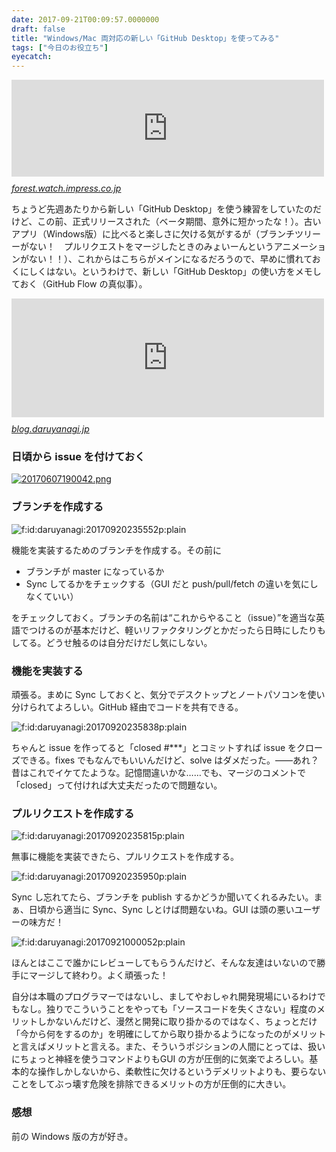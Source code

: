 ```yaml
---
date: 2017-09-21T00:09:57.0000000
draft: false
title: "Windows/Mac 両対応の新しい「GitHub Desktop」を使ってみる"
tags: ["今日のお役立ち"]
eyecatch: 
---
```

<p><iframe src="https://hatenablog-parts.com/embed?url=http%3A%2F%2Fforest.watch.impress.co.jp%2Fdocs%2Fnews%2F1081627.html" title="GitHub、Windows/Mac両対応の新しい「GitHub Desktop」アプリを正式リリース／「Electron」でプラットフォーム共通のUIに。イメージの差分を表示する機能なども追加" class="embed-card embed-webcard" scrolling="no" frameborder="0" style="display: block; width: 100%; height: 155px; max-width: 500px; margin: 10px 0px;"></iframe><cite class="hatena-citation"><a href="http://forest.watch.impress.co.jp/docs/news/1081627.html">forest.watch.impress.co.jp</a></cite></p><p>ちょうど先週あたりから新しい「GitHub Desktop」を使う練習をしていたのだけど、この前、正式リリースされた（ベータ期間、意外に短かったな！）。古いアプリ（Windows版）に比べると楽しさに欠ける気がするが（ブランチツリーーがない！　プルリクエストをマージしたときのみょいーんというアニメーションがない！！）、これからはこちらがメインになるだろうので、早めに慣れておくにしくはない。というわけで、新しい「GitHub Desktop」の使い方をメモしておく（GitHub Flow の真似事）。</p><p><iframe src="https://hatenablog-parts.com/embed?url=http%3A%2F%2Fblog.daruyanagi.jp%2Fentry%2F2017%2F06%2F07%2F191844" title="Tonjiru v1.1.0 ＋ GitHub Flow × GitHub for Windows - だるろぐ" class="embed-card embed-blogcard" scrolling="no" frameborder="0" style="display: block; width: 100%; height: 190px; max-width: 500px; margin: 10px 0px;"></iframe><cite class="hatena-citation"><a href="http://blog.daruyanagi.jp/entry/2017/06/07/191844">blog.daruyanagi.jp</a></cite><br />
</p>

<div class="section">
<h3>日頃から issue を付けておく</h3>
<p><a href="20170607190042.png" class="http-image" target="_blank"><img src="20170607190042.png" class="http-image" alt="20170607190042.png"></a><br />
</p>

</div>
<div class="section">
<h3>ブランチを作成する</h3>
<p><span itemscope itemtype="http://schema.org/Photograph"><img src="20170920235552.png" alt="f:id:daruyanagi:20170920235552p:plain" title="f:id:daruyanagi:20170920235552p:plain" class="hatena-fotolife" itemprop="image"></span></p><p>機能を実装するためのブランチを作成する。その前に</p>

<ul>
<li>ブランチが master になっているか</li>
<li>Sync してるかをチェックする（GUI だと push/pull/fetch の違いを気にしなくていい）</li>
</ul><p>をチェックしておく。ブランチの名前は“これからやること（issue）”を適当な英語でつけるのが基本だけど、軽いリファクタリングとかだったら日時にしたりもしてる。どうせ触るのは自分だけだし気にしない。</p>

</div>
<div class="section">
<h3>機能を実装する</h3>
<p>頑張る。まめに Sync しておくと、気分でデスクトップとノートパソコンを使い分けられてよろしい。GitHub 経由でコードを共有できる。</p><p><span itemscope itemtype="http://schema.org/Photograph"><img src="20170920235838.png" alt="f:id:daruyanagi:20170920235838p:plain" title="f:id:daruyanagi:20170920235838p:plain" class="hatena-fotolife" itemprop="image"></span></p><p>ちゃんと issue を作ってると「closed #***」とコミットすれば issue をクローズできる。fixes でもなんでもいいんだけど、solve はダメだった。――あれ？　昔はこれでイケてたような。記憶間違いかな……でも、マージのコメントで「closed」って付ければ大丈夫だったので問題ない。</p>

</div>
<div class="section">
<h3>プルリクエストを作成する</h3>
<p><span itemscope itemtype="http://schema.org/Photograph"><img src="20170920235815.png" alt="f:id:daruyanagi:20170920235815p:plain" title="f:id:daruyanagi:20170920235815p:plain" class="hatena-fotolife" itemprop="image"></span></p><p>無事に機能を実装できたら、プルリクエストを作成する。</p><p><span itemscope itemtype="http://schema.org/Photograph"><img src="20170920235950.png" alt="f:id:daruyanagi:20170920235950p:plain" title="f:id:daruyanagi:20170920235950p:plain" class="hatena-fotolife" itemprop="image"></span></p><p>Sync し忘れてたら、ブランチを publish するかどうか聞いてくれるみたい。まぁ、日頃から適当に Sync、Sync しとけば問題ないね。GUI は頭の悪いユーザーの味方だ！</p><p><span itemscope itemtype="http://schema.org/Photograph"><img src="20170921000052.png" alt="f:id:daruyanagi:20170921000052p:plain" title="f:id:daruyanagi:20170921000052p:plain" class="hatena-fotolife" itemprop="image"></span></p><p>ほんとはここで誰かにレビューしてもらうんだけど、そんな友達はいないので勝手にマージして終わり。よく頑張った！</p><p>自分は本職のプログラマーではないし、ましてやおしゃれ開発現場にいるわけでもなし。独りでこういうことをやっても「ソースコードを失くさない」程度のメリットしかないんだけど、漫然と開発に取り掛かるのではなく、ちょっとだけ「今から何をするのか」を明確にしてから取り掛かるようになったのがメリットと言えばメリットと言える。また、そういうポジションの人間にとっては、扱いにちょっと神経を使うコマンドよりもGUI の方が圧倒的に気楽でよろしい。基本的な操作しかしないから、柔軟性に欠けるというデメリットよりも、要らないことをしてぶっ壊す危険を排除できるメリットの方が圧倒的に大きい。</p>

</div>
<div class="section">
<h3>感想</h3>
<p>前の Windows 版の方が好き。</p>

</div>